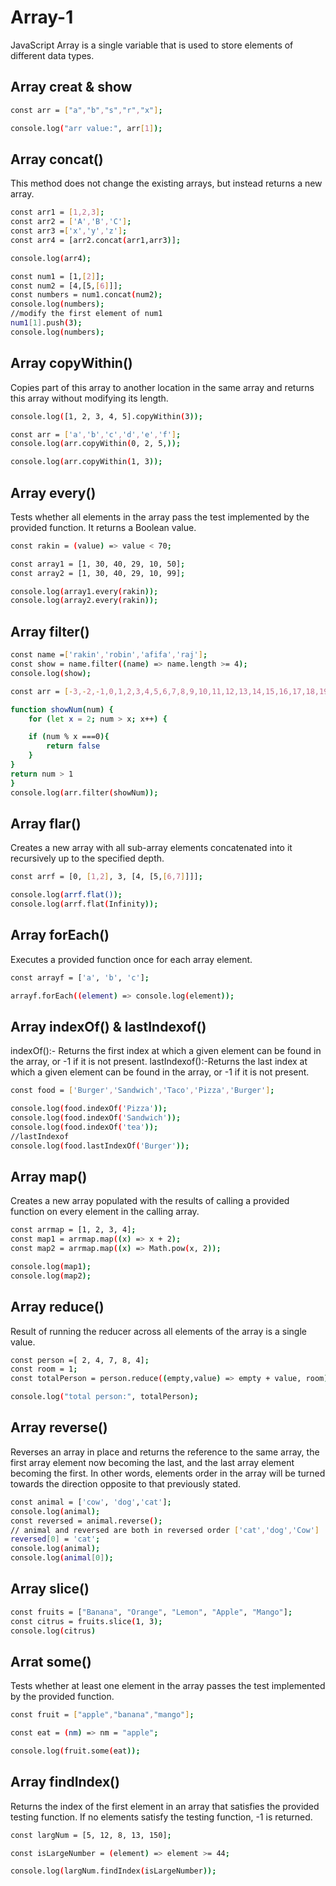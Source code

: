 # Array-1
JavaScript Array is a single variable that is used to store elements of different data types.

## Array creat & show
```bash
const arr = ["a","b","s","r","x"];

console.log("arr value:", arr[1]);
```
## Array concat()
This method does not change the existing arrays, but instead returns a new array.
```bash
const arr1 = [1,2,3];
const arr2 = ['A','B','C'];
const arr3 =['x','y','z'];
const arr4 = [arr2.concat(arr1,arr3)];

console.log(arr4);
```
```bash
const num1 = [1,[2]];
const num2 = [4,[5,[6]]];
const numbers = num1.concat(num2);
console.log(numbers);
//modify the first element of num1
num1[1].push(3);
console.log(numbers);

```
## Array copyWithin()
Copies part of this array to another location in the same array and returns this array without modifying its length.
```bash
console.log([1, 2, 3, 4, 5].copyWithin(3));
```
```bash
const arr = ['a','b','c','d','e','f'];
console.log(arr.copyWithin(0, 2, 5,));

console.log(arr.copyWithin(1, 3));
```
## Array every()
Tests whether all elements in the array pass the test implemented by the provided function. It returns a Boolean value.
```bash
const rakin = (value) => value < 70;

const array1 = [1, 30, 40, 29, 10, 50];
const array2 = [1, 30, 40, 29, 10, 99];

console.log(array1.every(rakin));
console.log(array2.every(rakin));
```
## Array filter()
```bash
const name =['rakin','robin','afifa','raj'];
const show = name.filter((name) => name.length >= 4);
console.log(show);
```
```bash
const arr = [-3,-2,-1,0,1,2,3,4,5,6,7,8,9,10,11,12,13,14,15,16,17,18,19,20];

function showNum(num) {
    for (let x = 2; num > x; x++) {

    if (num % x ===0){
        return false
    }
}
return num > 1
}
console.log(arr.filter(showNum));
```
## Array flar()
Creates a new array with all sub-array elements concatenated into it recursively up to the specified depth.
```bash
const arrf = [0, [1,2], 3, [4, [5,[6,7]]]];

console.log(arrf.flat());
console.log(arrf.flat(Infinity));
```
## Array forEach()
Executes a provided function once for each array element.
```bash
const arrayf = ['a', 'b', 'c'];

arrayf.forEach((element) => console.log(element));
```
## Array indexOf() & lastIndexof()
indexOf():- Returns the first index at which a given element can be found in the array, or -1 if it is not present.
lastIndexof():-Returns the last index at which a given element can be found in the array, or -1 if it is not present.
```bash
const food = ['Burger','Sandwich','Taco','Pizza','Burger'];

console.log(food.indexOf('Pizza'));
console.log(food.indexOf('Sandwich'));
console.log(food.indexOf('tea'));
//lastIndexof
console.log(food.lastIndexOf('Burger'));

```
## Array map()
Creates a new array populated with the results of calling a provided function on every element in the calling array.
```bash
const arrmap = [1, 2, 3, 4];
const map1 = arrmap.map((x) => x + 2);
const map2 = arrmap.map((x) => Math.pow(x, 2));

console.log(map1);
console.log(map2);
```
## Array reduce()
Result of running the reducer across all elements of the array is a single value.
```bash
const person =[ 2, 4, 7, 8, 4];
const room = 1;
const totalPerson = person.reduce((empty,value) => empty + value, room);

console.log("total person:", totalPerson);
```
## Array reverse()
Reverses an array in place and returns the reference to the same array, the first array element now becoming the last, and the last array element becoming the first. In other words, elements order in the array will be turned towards the direction opposite to that previously stated.
```bash
const animal = ['cow', 'dog','cat'];
console.log(animal);
const reversed = animal.reverse();
// animal and reversed are both in reversed order ['cat','dog','Cow']
reversed[0] = 'cat';
console.log(animal);
console.log(animal[0]); 
```
## Array slice()

```bash
const fruits = ["Banana", "Orange", "Lemon", "Apple", "Mango"];
const citrus = fruits.slice(1, 3);
console.log(citrus)
```
## Arrat some()
Tests whether at least one element in the array passes the test implemented by the provided function.
```bash
const fruit = ["apple","banana","mango"];

const eat = (nm) => nm = "apple";

console.log(fruit.some(eat)); 
```
## Array findIndex()
Returns the index of the first element in an array that satisfies the provided testing function. If no elements satisfy the testing function, -1 is returned.
```bash
const largNum = [5, 12, 8, 13, 150];

const isLargeNumber = (element) => element >= 44;

console.log(largNum.findIndex(isLargeNumber));
```






